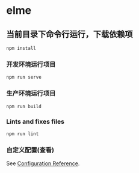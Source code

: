 # elme

## 当前目录下命令行运行，下载依赖项
```
npm install
```

### 开发环境运行项目
```
npm run serve 
```

### 生产环境运行项目
```
npm run build
```

### Lints and fixes files
```
npm run lint
```

### 自定义配置(查看)
See [Configuration Reference](https://cli.vuejs.org/config/).
